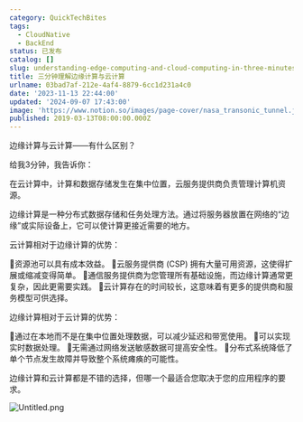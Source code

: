 ```yaml
---
category: QuickTechBites
tags:
  - CloudNative
  - BackEnd
status: 已发布
catalog: []
slug: understanding-edge-computing-and-cloud-computing-in-three-minutes
title: 三分钟理解边缘计算与云计算
urlname: 03bad7af-212e-4af4-8879-6cc1d231a4c0
date: '2023-11-13 22:44:00'
updated: '2024-09-07 17:43:00'
image: 'https://www.notion.so/images/page-cover/nasa_transonic_tunnel.jpg'
published: 2019-03-13T08:00:00.000Z
---
```


边缘计算与云计算——有什么区别？


给我3分钟，我告诉你：


在云计算中，计算和数据存储发生在集中位置，云服务提供商负责管理计算机资源。


边缘计算是一种分布式数据存储和任务处理方法。通过将服务器放置在网络的“边缘”或实际设备上，它可以使计算更接近需要的地方。


云计算相对于边缘计算的优势：


🔹资源池可以具有成本效益。
🔹云服务提供商 (CSP) 拥有大量可用资源，这使得扩展或缩减变得简单。
🔹通信服务提供商为您管理所有基础设施，而边缘计算通常更复杂，因此更需要实践。
🔹云计算存在的时间较长，这意味着有更多的提供商和服务模型可供选择。


边缘计算相对于云计算的优势：


🔸通过在本地而不是在集中位置处理数据，可以减少延迟和带宽使用。
🔸可以实现实时数据处理。
🔸无需通过网络发送敏感数据可提高安全性。
🔸分布式系统降低了单个节点发生故障并导致整个系统瘫痪的可能性。


边缘计算和云计算都是不错的选择，但哪一个最适合您取决于您的应用程序的要求。


![Untitled.png](https://prod-files-secure.s3.us-west-2.amazonaws.com/5d24fe63-e567-4804-86f9-9fdc62e13082/13581d9b-f241-4af1-9995-cb87504adaf1/Untitled.png?X-Amz-Algorithm=AWS4-HMAC-SHA256&X-Amz-Content-Sha256=UNSIGNED-PAYLOAD&X-Amz-Credential=ASIAZI2LB4663PNGRSNS%2F20250312%2Fus-west-2%2Fs3%2Faws4_request&X-Amz-Date=20250312T053853Z&X-Amz-Expires=3600&X-Amz-Security-Token=IQoJb3JpZ2luX2VjEG4aCXVzLXdlc3QtMiJHMEUCIQDl4jQFEJy6MUWZ8xPupDggo8nkyM2Y3jF7ve%2FKnJd4pAIgS5tDXuyMKkD6dwqWsNTz329sjdEfhgsmpQ2K2z6Si4MqiAQIt%2F%2F%2F%2F%2F%2F%2F%2F%2F%2F%2FARAAGgw2Mzc0MjMxODM4MDUiDKQArkzuKa4JGBHCASrcAxJEd2uCOHkf9Oh%2B3nGaUYPjU%2FMO3N7SJU%2Bsd0doNRYI45ew3Rk8W6OZfuMDB71kUzfcE%2BAL4c23Kq5cesEw7pNUTBEhDry0rmL3vO6m3H1tc0sXEgjTt7uJYDi8kz1QdHqEtF1lmIVVuaTBm7dEKCXQX2VFjHffghXOWfJ2k3jiYoUPlMhUOxGe0HQKdOQN%2FkX5MJnoeEP5zz1v4jgGM%2BSH92n0SRjUF6G%2FWaLTp3gIfNeFLwd%2F0BErWojtTY2lPQTouRii%2FPQEoP6wyYy06fAuUQ%2F6qlPRuVshrHRBo1uAGU%2FV7ZtmXmzlY%2Fce%2FrZrX5rPBk0lkJ2ZYLQfh8fq2qZc3y683091%2FvQuWDNrHj8XcqantzJL1f0JmXJATNGnIGxnSCjh%2FQHe2UZF99zDFLjS4NZWaCpktnbwcPqscMZhVMMzNJnObOPlycLkZ9pRbF1Mn2Xlg13rUSxYwqrOB78ydCtek%2FtCM9rnVH27P1uOWfDW6BK1tPYxE0Z%2FSPcBY0XWnObwvWKb5tqVQusIgt0bhs%2BsOZqfpu9nv2IrvcC51S2GYUY2XGnwMuSRHO5ixVSuvW%2B4deChAiop7hQUBK3nF8UVmubncuHOm4jrJ7fmyjle5tEF3k0GemYVMK65xL4GOqUBArWNR%2Br3itCdnfnr9Hxw0itP3Jfw95U4RvSTWGqK6e6YUKMOIRR0LEWt2QuB0Hrwx5iXaqvP1uxOQhy6W%2FY9VQ48foskNA3Pew9jraHnNVlL741CVQBv7ePz6PasaXapPXoZp3dB7Qm0WEKQTQhkiuz5D0C4%2FCQ05zvITIUnLHqx7pUZZEao1tnVuPE8bme1MZDC9cleMqUfHOl3ojVwVg%2FTmbdt&X-Amz-Signature=08f4ef4c906ba890d265722c6a74f2a1f77308acd337fad03eb8ca8625e201b3&X-Amz-SignedHeaders=host&x-id=GetObject)

